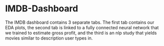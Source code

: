 # IMDB-Dashboard
The IMDB dashboard contains 3 separate tabs. The first tab contains our EDA plots, the second tab is linked to a fully connected neural network that we trained to estimate gross profit, and the third is an nlp study that yields movies similar to description user types in.
